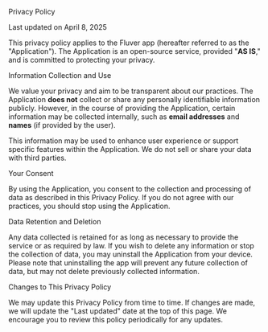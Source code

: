 Privacy Policy

Last updated on April 8, 2025

This privacy policy applies to the Fluver app (hereafter referred to as the "Application"). The Application is an open-source service, provided "**AS IS**," and is committed to protecting your privacy.


Information Collection and Use

We value your privacy and aim to be transparent about our practices. The Application **does not** collect or share any personally identifiable information publicly. However, in the course of providing the Application, certain information may be collected internally, such as **email addresses** and **names** (if provided by the user).

This information may be used to enhance user experience or support specific features within the Application. We do not sell or share your data with third parties.


Your Consent

By using the Application, you consent to the collection and processing of data as described in this Privacy Policy. If you do not agree with our practices, you should stop using the Application.


Data Retention and Deletion

Any data collected is retained for as long as necessary to provide the service or as required by law. If you wish to delete any information or stop the collection of data, you may uninstall the Application from your device. Please note that uninstalling the app will prevent any future collection of data, but may not delete previously collected information.


Changes to This Privacy Policy

We may update this Privacy Policy from time to time. If changes are made, we will update the "Last updated" date at the top of this page. We encourage you to review this policy periodically for any updates.
